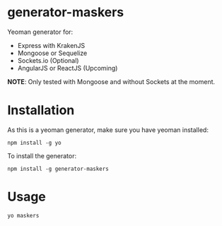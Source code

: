 # generator-maskers

Yeoman generator for:

* Express with KrakenJS
* Mongoose or Sequelize
* Sockets.io (Optional)
* AngularJS or ReactJS (Upcoming)

__NOTE__: Only tested with Mongoose and without Sockets at the moment. 

# Installation

As this is a yeoman generator, make sure you have yeoman installed:

  `npm install -g yo`
  
To install the generator:

  `npm install -g generator-maskers`
  
# Usage

  `yo maskers`
